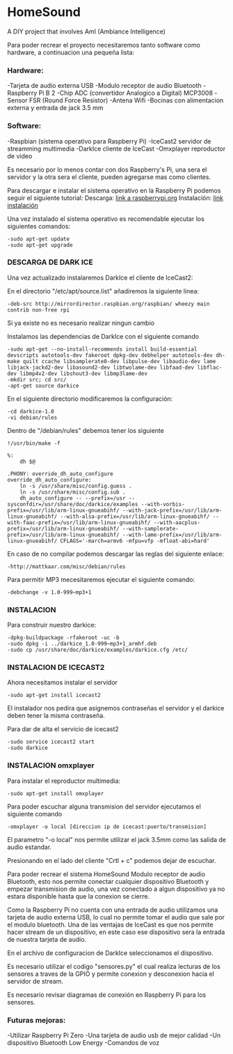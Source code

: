 # HomeSound
A DIY project that involves AmI (Ambiance Intelligence)

Para poder recrear el proyecto necesitaremos tanto software como hardware, a continuacion una pequeña lista:

<h3> Hardware:</h3>
-Tarjeta de audio externa USB
-Modulo receptor de audio Bluetooth 
-Raspberry Pi B 2
-Chip ADC (convertidor Analogico a Digital) MCP3008
-Sensor FSR (Round Force Resistor)
-Antena Wifi
-Bocinas con alimentacion externa y entrada de jack 3.5 mm

<h3>Software:</h3>
-Raspbian (sistema operativo para Raspberry Pi)
-IceCast2 servidor de streamming multimedia
-DarkIce cliente de IceCast
-Omxplayer reproductor de video 


Es necesario por lo menos contar con dos Raspberry's Pi, una sera el servidor y la otra sera el cliente, pueden agregarse mas como clientes.

Para descargar e instalar el sistema operativo en la Raspberry Pi podemos seguir el siguiente tutorial:
	Descarga:
	[link a raspberrypi.org](https://www.raspberrypi.org/downloads/)
	Instalación:
	[link instalación](https://www.raspberrypi.org/documentation/installation/installing-images/README.md)

Una vez instalado el sistema operativo es recomendable ejecutar los siguientes comandos:

	-sudo apt-get update
	-sudo apt-get upgrade


<h3>DESCARGA DE DARK ICE</h3>
Una vez actualizado instalaremos DarkIce el cliente de IceCast2:

En el directorio "/etc/apt/source.list" añadiremos la siguiente linea:

	-deb-src http://mirrordirector.raspbian.org/raspbian/ wheezy main contrib non-free rpi

Si ya existe no es necesario realizar ningun cambio

Instalamos las dependencias de DarkIce con el siguiente comando

	-sudo apt-get --no-install-recommends install build-essential devscripts autotools-dev fakeroot dpkg-dev debhelper autotools-dev dh-make quilt ccache libsamplerate0-dev libpulse-dev libaudio-dev lame libjack-jackd2-dev libasound2-dev libtwolame-dev libfaad-dev libflac-dev libmp4v2-dev libshout3-dev libmp3lame-dev
	-mkdir src; cd src/
	-apt-get source darkice

En el siguiente directorio modificaremos la configuración:

	-cd darkice-1.0
	-vi debian/rules

Dentro de "/debian/rules" debemos tener los siguiente

	!/usr/bin/make -f

	%:
    	dh $@

	.PHONY: override_dh_auto_configure
	override_dh_auto_configure:
    	ln -s /usr/share/misc/config.guess .
    	ln -s /usr/share/misc/config.sub .
    	dh_auto_configure -- --prefix=/usr --sysconfdir=/usr/share/doc/darkice/examples --with-vorbis-prefix=/usr/lib/arm-linux-gnueabihf/ --with-jack-prefix=/usr/lib/arm-linux-gnueabihf/ --with-alsa-prefix=/usr/lib/arm-linux-gnueabihf/ --with-faac-prefix=/usr/lib/arm-linux-gnueabihf/ --with-aacplus-prefix=/usr/lib/arm-linux-gnueabihf/ --with-samplerate-prefix=/usr/lib/arm-linux-gnueabihf/ --with-lame-prefix=/usr/lib/arm-linux-gnueabihf/ CFLAGS='-march=armv6 -mfpu=vfp -mfloat-abi=hard'


En caso de no compilar podemos descargar las reglas del siguiente enlace:

	-http://mattkaar.com/misc/debian/rules

Para permitir MP3 mecesitaremos ejecutar el siguiente comando:

	-debchange -v 1.0-999~mp3+1

<h3>INSTALACION</h3>

Para construir nuestro darkice:

	-dpkg-buildpackage -rfakeroot -uc -b
	-sudo dpkg -i ../darkice_1.0-999~mp3+1_armhf.deb
	-sudo cp /usr/share/doc/darkice/examples/darkice.cfg /etc/


<h3>INSTALACION DE ICECAST2</h3>

Ahora necesitamos instalar el servidor
	
	-sudo apt-get install icecast2

El instalador nos pedira que asignemos contraseñas el servidor y el darkice deben tener la misma contraseña.

Para dar de alta el servicio de icecast2
	
	-sudo service icecast2 start
	-sudo darkice



<h3>INSTALACION omxplayer</h3>

Para instalar el reproductor multimedia:
	
	-sudo apt-get install omxplayer

Para poder escuchar alguna transmision del servidor ejecutamos el siguiente comando

	-omxplayer -o local [direccion ip de icecast:puerto/transmision]

El parametro "-o local" nos permite utilizar el jack 3.5mm como las salida de audio estandar.

Presionando en el lado del cliente "Crtl + c" podemos dejar de escuchar. 


Para poder recrear el sistema HomeSound
Modulo receptor de audio Bluetooth, esto nos permite conectar cualquier dispositivo Bluetooth y empezar transmision de audio, una vez conectado a algun dispositivo ya no estara disponible hasta que la conexion se cierre.

Como la Raspberry Pi no cuenta con una entrada de audio utilizamos una tarjeta de audio externa USB, lo cual no permite tomar el audio que sale por el modulo bluetooth.
Una de las ventajas de IceCast es que nos permite hacer stream de un dispositivo, en este caso ese dispositivo sera la entrada de nuestra tarjeta de audio.

En el archivo de configuracion de DarkIce seleccionamos el dispositivo.

Es necesario utilizar el codigo "sensores.py" el cual realiza lecturas de los sensores a traves de la GPIO y permite conexion y desconexion hacia el servidor de stream.

Es necesario revisar diagramas de conexión en Raspberry Pi para los sensores.

<h3>Futuras mejoras:</h3>
-Utilizar Raspberry Pi Zero
-Una tarjeta de audio usb de mejor calidad
-Un dispositivo Bluetooth Low Energy
-Comandos de voz

